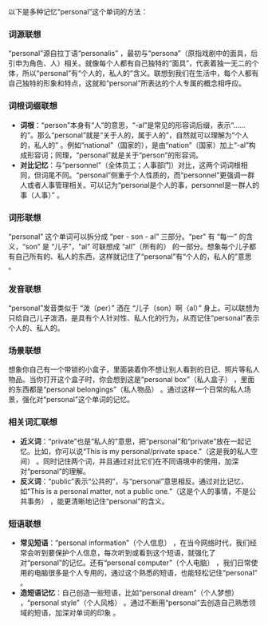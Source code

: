 以下是多种记忆“personal”这个单词的方法：

### 词源联想
“personal”源自拉丁语“personalis” ，最初与“persona”（原指戏剧中的面具，后引申为角色、人）相关。就像每个人都有自己独特的“面具”，代表着独一无二的个体，所以“personal”有“个人的，私人的”含义。联想到我们在生活中，每个人都有自己独特的形象和特点，这就和“personal”所表达的个人专属的概念相呼应。

### 词根词缀联想
 - **词根**：“person”本身有“人”的意思，“-al”是常见的形容词后缀，表示“……的”。那么“personal”就是“关于人的，属于人的”，自然就可以理解为“个人的，私人的” 。例如“national”（国家的），是由“nation”（国家）加上“-al”构成形容词；同理，“personal”就是关于“person”的形容词。
 - **对比记忆**：与“personnel”（全体员工；人事部门）对比，这两个词词根相同，但词尾不同。“personal”侧重于个人性质的，而“personnel”更强调一群人或者人事管理相关。可以记为“personal是个人的事，personnel是一群人的事（人事）” 。

### 词形联想
“personal” 这个单词可以拆分成 “per - son - al” 三部分。“per” 有 “每一” 的含义，“son” 是 “儿子”，“al” 可联想成 “all”（所有的） 的一部分。想象每个儿子都有自己所有的、私人的东西，这样就记住了“personal”有“个人的，私人的”意思 。

### 发音联想
“personal”发音类似于 “泼（per）” 洒在 “儿子（son）啊（al）” 身上。可以联想为只给自己儿子泼洒，是具有个人针对性、私人化的行为，从而记住“personal”表示个人的、私人的。

### 场景联想
想象你自己有一个带锁的小盒子，里面装着你不想让别人看到的日记、照片等私人物品。当你打开这个盒子时，你会想到这是“personal box”（私人盒子） ，里面的东西都是“personal belongings”（私人物品） 。通过这样一个日常的私人场景，强化对“personal”这个单词的记忆。

### 相关词汇联想
 - **近义词**：“private”也是“私人的”意思，把“personal”和“private”放在一起记忆。比如，你可以说“This is my personal/private space.”（这是我的私人空间） 。同时记住两个词，并且通过对比它们在不同语境中的使用，加深对“personal”的理解。
 - **反义词**：“public”表示“公共的”，与“personal”意思相反。通过对比记忆，如“This is a personal matter, not a public one.”（这是个人的事情，不是公共事务） ，能更清晰地记住“personal”的含义。

### 短语联想
 - **常见短语**：“personal information”（个人信息） ，在当今网络时代，我们经常会听到要保护个人信息，每次听到或看到这个短语，就强化了对“personal”的记忆。还有“personal computer”（个人电脑） ，我们日常使用的电脑很多是个人专用的，通过这个熟悉的短语，也能轻松记住“personal” 。
 - **造短语记忆**：自己创造一些短语，比如“personal dream”（个人梦想） ，“personal style”（个人风格） 。通过不断用“personal”去创造自己熟悉领域的短语，加深对单词的印象 。 
